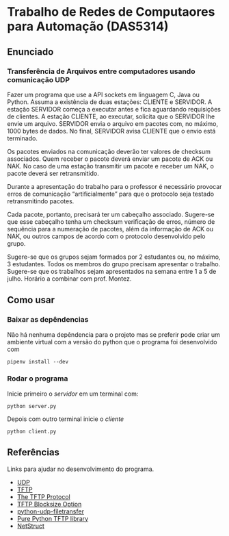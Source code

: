 # Trabalho de Redes de Computaores para Automação (DAS5314)

## Enunciado

### Transferência de Arquivos entre computadores usando comunicação UDP

Fazer um programa que use a API sockets em linguagem C, Java ou Python. Assuma a existência de duas estações: CLIENTE e SERVIDOR. A estação SERVIDOR começa a executar antes e fica aguardando requisições de clientes. A estação CLIENTE, ao executar, solicita que o SERVIDOR lhe envie um arquivo. SERVIDOR envia o arquivo em pacotes com, no máximo, 1000 bytes de dados. No final, SERVIDOR avisa CLIENTE que o envio está terminado.

Os pacotes enviados na comunicação deverão ter valores de checksum associados. Quem receber o pacote deverá enviar um pacote de ACK ou NAK. No caso de uma estação transmitir um pacote e receber um NAK, o pacote deverá ser retransmitido.

Durante a apresentação do trabalho para o professor é necessário provocar erros de comunicação “artificialmente” para que o protocolo seja testado retransmitindo pacotes.

Cada pacote, portanto, precisará ter um cabeçalho associado. Sugere-se que esse cabeçalho tenha um checksum verificação de erros, número de sequência para a numeração de pacotes, além da informação de ACK ou NAK, ou outros campos de acordo com o protocolo desenvolvido pelo grupo.

Sugere-se que os grupos sejam formados por 2 estudantes ou, no máximo, 3 estudantes. Todos os membros do grupo precisam apresentar o trabalho. Sugere-se que os trabalhos sejam apresentados na semana entre 1 a 5 de julho. Horário a combinar com prof. Montez.

## Como usar

### Baixar as depêndencias

Não há nenhuma depêndencia para o projeto mas se preferir pode criar um ambiente virtual com a versão do python que o programa foi desenvolvido com

```
pipenv install --dev
```

### Rodar o programa

Inicie primeiro o _servidor_ em um terminal com:

```
python server.py
```

Depois com outro terminal inicie o _cliente_
```
python client.py
```

## Referências

Links para ajudar no desenvolvimento do programa.

- [UDP](https://en.wikipedia.org/wiki/User_Datagram_Protocol)
- [TFTP](https://en.wikipedia.org/wiki/Trivial_File_Transfer_Protocol)
- [The TFTP Protocol](https://tools.ietf.org/html/rfc1350)
- [TFTP Blocksize Option](https://tools.ietf.org/html/rfc2348)
- [python-udp-filetransfer](https://github.com/codyharrington/python-udp-filetransfer)
- [Pure Python TFTP library](https://github.com/msoulier/tftpy)
- [NetStruct](https://github.com/stendec/netstruct)